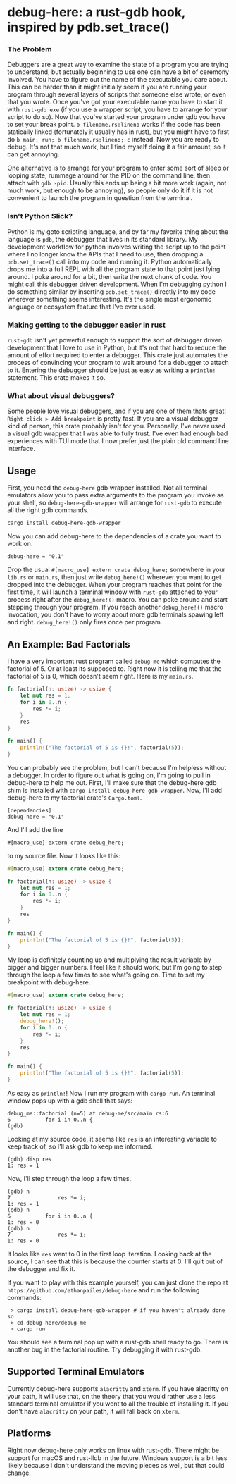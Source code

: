 # debug-here: a rust-gdb hook, inspired by pdb.set_trace()

### The Problem

Debuggers are a great way to examine the state of a program
you are trying to understand, but actually beginning to use
one can have a bit of ceremony involved. You have to figure
out the name of the executable you care about. This can be
harder than it might initially seem if you are running
your program through several layers of scripts that someone else
wrote, or even that you wrote. Once you've got your executable
name you have to start it with `rust-gdb exe` (if you use a wrapper
script, you have to arrange for your script to do so). Now that
you've started your program under gdb you have to set your break
point. `b filename.rs:lineno` works if the code has been statically
linked (fortunately it usually has in rust), but you might have to
first do `b main; run; b filename.rs:lineno; c` instead. Now you
are ready to debug. It's not that much work, but I find myself
doing it a fair amount, so it can get annoying.

One alternative is to arrange for your program to enter some sort
of sleep or looping state, rummage around for the PID on the command
line, then attach with `gdb -pid`. Usually this ends up being a bit
more work (again, not much work, but enough to be annoying), so people
only do it if it is not convenient to launch the program in question
from the terminal.

### Isn't Python Slick?

Python is my goto scripting language, and by far my favorite thing
about the language is `pdb`, the debugger that lives in its standard
library. My development workflow for python involves writing the
script up to the point where I no longer know the APIs that I need
to use, then dropping a `pdb.set_trace()` call into my code and
running it. Python automatically drops me into a full REPL with all
the program state to that point just lying around. I poke around for
a bit, then write the next chunk of code. You might call this debugger
driven development. When I'm debugging python I do something similar
by inserting `pdb.set_trace()` directly into my code wherever something
seems interesting. It's the single most ergonomic language or ecosystem
feature that I've ever used.

### Making getting to the debugger easier in rust

`rust-gdb` isn't yet powerful enough to support the sort of debugger
driven development that I love to use in Python, but it's not that
hard to reduce the amount of effort required to enter a debugger.
This crate just automates the process of convincing your program to
wait around for a debugger to attach to it. Entering the debugger should
be just as easy as writing a `println!` statement. This crate makes it
so.

### What about visual debuggers?

Some people love visual debuggers, and if you are one of them thats great!
`Right click > Add breakpoint` is pretty fast. If you are a visual debugger
kind of person, this crate probably isn't for you. Personally, I've never
used a visual gdb wrapper that I was able to fully trust. I've even had
enough bad experiences with TUI mode that I now prefer just the plain old
command line interface.

## Usage

First, you need the `debug-here` gdb wrapper installed. Not all terminal
emulators allow you to pass extra arguments to the program you invoke as
your shell, so `debug-here-gdb-wrapper` will arrange for `rust-gdb` to
execute all the right gdb commands.

```
cargo install debug-here-gdb-wrapper
```

Now you can add debug-here to the dependencies of a crate you want to
work on.

```
debug-here = "0.1"
```

Drop the usual `#[macro_use] extern crate debug_here;` somewhere in your
`lib.rs` or `main.rs`, then just write `debug_here!()`
wherever you want to get dropped into the debugger. When your
program reaches that point for the first time, it will launch
a terminal window with `rust-gdb` attached to your process
right after the `debug_here!()` macro. You can poke around
and start stepping through your program. If you reach another
`debug_here!()` macro invocation, you don't have to worry about
more gdb terminals spawing left and right. `debug_here!()` only
fires once per program.

## An Example: Bad Factorials

I have a very important rust program called `debug-me` which computes
the factorial of 5. Or at least its supposed to. Right now it is
telling me that the factorial of 5 is 0, which doesn't seem right.
Here is my `main.rs`.

```rust
fn factorial(n: usize) -> usize {
    let mut res = 1;
    for i in 0..n {
        res *= i;
    }
    res
}

fn main() {
    println!("The factorial of 5 is {}!", factorial(5));
}
```

You can probably see the problem, but I can't because I'm helpless without
a debugger. In order to figure out what is going on, I'm going to pull
in debug-here to help me out. First, I'll make sure that the debug-here
gdb shim is installed with `cargo install debug-here-gdb-wrapper`.
Now, I'll add debug-here to my factorial crate's `Cargo.toml`.

```
[dependencies]
debug-here = "0.1"
```

And I'll add the line

```
#[macro_use] extern crate debug_here;
```

to my source file. Now it looks like this:

```rust
#[macro_use] extern crate debug_here;

fn factorial(n: usize) -> usize {
    let mut res = 1;
    for i in 0..n {
        res *= i;
    }
    res
}

fn main() {
    println!("The factorial of 5 is {}!", factorial(5));
}
```

My loop is definitely counting up and multiplying the result variable
by bigger and bigger numbers. I feel like it should work, but I'm
going to step through the loop a few times to see what's going on.
Time to set my breakpoint with debug-here.

```rust
#[macro_use] extern crate debug_here;

fn factorial(n: usize) -> usize {
    let mut res = 1;
    debug_here!();
    for i in 0..n {
        res *= i;
    }
    res
}

fn main() {
    println!("The factorial of 5 is {}!", factorial(5));
}
```

As easy as `println!`! Now I run my program with `cargo run`.
An terminal window pops up with a gdb shell that says:

```
debug_me::factorial (n=5) at debug-me/src/main.rs:6
6           for i in 0..n {
(gdb)
```

Looking at my source code, it seems like `res` is an interesting
variable to keep track of, so I'll ask gdb to keep me informed.

```
(gdb) disp res
1: res = 1
```

Now, I'll step through the loop a few times.

```
(gdb) n
7               res *= i;
1: res = 1
(gdb) n
6           for i in 0..n {
1: res = 0
(gdb) n
7               res *= i;
1: res = 0
```

It looks like `res` went to 0 in the first loop iteration. Looking back
at the source, I can see that this is because the counter starts at 0. I'll
quit out of the debugger and fix it.

If you want to play with this example yourself, you can just clone the
repo at `https://github.com/ethanpailes/debug-here` and run the following
commands:

```
 > cargo install debug-here-gdb-wrapper # if you haven't already done so
 > cd debug-here/debug-me
 > cargo run
```

You should see a terminal pop up with a rust-gdb shell ready to go. There
is another bug in the factorial routine. Try debugging it with
rust-gdb.

## Supported Terminal Emulators

Currently debug-here supports `alacritty` and `xterm`. If you have
alacritty on your path, it will use that, on the theory that you would
rather use a less standard terminal emulator if you went to all the trouble
of installing it. If you don't have `alacritty` on your path, it will
fall back on `xterm`.

## Platforms

Right now debug-here only works on linux with rust-gdb. There might
be support for macOS and rust-lldb in the future. Windows support
is a bit less likely because I don't understand the moving pieces
as well, but that could change.

